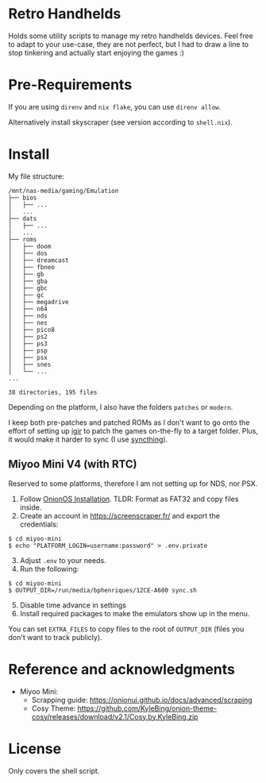 # Retro Handhelds

Holds some utility scripts to manage my retro handhelds devices. Feel free to adapt to your use-case, they are not 
perfect, but I had to draw a line to stop tinkering and actually start enjoying the games :)

# Pre-Requirements

If you are using `direnv` and `nix flake`, you can use `direnv allow`.

Alternatively install skyscraper (see version according to `shell.nix`).

# Install

My file structure:
```declarative
/mnt/nas-media/gaming/Emulation
├── bios
│   ├── ...
│   ...
├── dats
│   ├── ...
|   ...
├── roms
│   ├── doom
│   ├── dos
│   ├── dreamcast
│   ├── fbneo
│   ├── gb
│   ├── gba
│   ├── gbc
│   ├── gc
│   ├── megadrive
│   ├── n64
│   ├── nds
│   ├── nes
│   ├── pico8
│   ├── ps2
│   ├── ps3
│   ├── psp
│   ├── psx
│   ├── snes
│   └── ...
...

38 directories, 195 files
```

Depending on the platform, I also have the folders `patches` or `modern`. 

I keep both pre-patches and patched ROMs as I don't want to go onto the effort of setting up [igir](https://igir.io/) to patch the games on-the-fly to a target folder. Plus, it would make it harder to sync (I use [syncthing](https://syncthing.net/)).

## Miyoo Mini V4 (with RTC)

Reserved to some platforms, therefore I am not setting up for NDS, nor PSX.

1. Follow [OnionOS Installation](https://onionui.github.io/docs/installation). TLDR: Format as FAT32 and copy files inside.
2. Create an account in https://screenscraper.fr/ and export the credentials:
```
$ cd miyoo-mini
$ echo "PLATFORM_LOGIN=username:password" > .env.private
```
3. Adjust `.env` to your needs. 
4. Run the following:
```shell
$ cd miyoo-mini
$ OUTPUT_DIR=/run/media/bphenriques/12CE-A600 sync.sh
```
5. Disable time advance in settings
6. Install required packages to make the emulators show up in the menu.

You can set `EXTRA_FILES` to copy files to the root of `OUTPUT_DIR` (files you don't want to track publicly).

# Reference and acknowledgments

- Miyoo Mini:
  - Scrapping guide: https://onionui.github.io/docs/advanced/scraping
  - Cosy Theme: https://github.com/KyleBing/onion-theme-cosy/releases/download/v2.1/Cosy.by.KyleBing.zip

# License

Only covers the shell script.